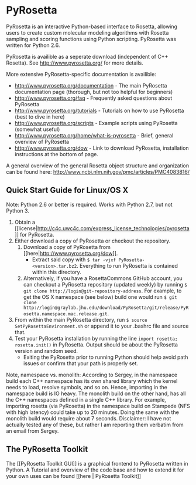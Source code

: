 # PyRosetta

PyRosetta is an interactive Python-based interface to Rosetta, allowing users to create custom molecular modeling algorithms with Rosetta sampling and scoring functions using Python scripting. PyRosetta was written for Python 2.6.

PyRosetta is availible as a seperate download (independent of C++ Rosetta). See <http://www.pyrosetta.org/> for more details.

More extensive PyRosetta-specific documentation is availible:
* <http://www.pyrosetta.org/documentation> - The main PyRosetta documentation page (thorough, but not too helpful for beginners)
* <http://www.pyrosetta.org/faq> - Frequently asked questions about PyRosetta
* <http://www.pyrosetta.org/tutorials> - Tutorials on how to use PyRosetta (best to dive in here)
* <http://www.pyrosetta.org/scripts> - Example scripts using PyRosetta (somewhat useful)
* <http://www.pyrosetta.org/home/what-is-pyrosetta> - Brief, general overview of PyRosetta
* <http://www.pyrosetta.org/dow> - Link to download PyRosetta, installation instructions at the bottom of page.

A general overview of the general Rosetta object structure and organization can be found here: http://www.ncbi.nlm.nih.gov/pmc/articles/PMC4083816/

## Quick Start Guide for Linux/OS X
Note: Python 2.6 or better is required. Works with Python 2.7, but not Python 3.

1. Obtain a [[license|http://c4c.uwc4c.com/express_license_technologies/pyrosetta]] for PyRosetta.
2. Either download a copy of PyRosetta or checkout the repository.
    1. Download a copy of PyRosetta from [[here|http://www.pyrosetta.org/dow]].
        - Extract said copy with `$ tar -vjxf PyRosetta-<version>.tar.bz2`. Everything to run PyRosetta is contained within this directory.
    2. Alternatively, if you have a RosettaCommons GitHub account, you can checkout a PyRosetta repository (updated weekly) by running `$ git clone http://login@git-repository-address`. For example, to get the OS X namespace (see below) build one would run `$ git clone http://login@graylab.jhu.edu/download/PyRosetta/git/release/PyRosetta.namespace.mac.release.git`.
3. From within the main PyRosetta directory, run `$ source SetPyRosettaEnvironment.sh` or append it to your .bashrc file and source that.
4. Test your PyRosetta installation by running the line `import rosetta; rosetta.init()` in PyRosetta. Output should be about the PyRosetta version and random seed.
    - Exiting the PyRosetta prior to running Python should help avoid path issues or confirm that your path is properly set.

Note, namespace vs. monolith: According to Sergey, in the namespace build each C++ namespace has its own shared library which the kernel needs to load, resolve symbols, and so on. 
Hence, importing in the namespace build is IO heavy.
The monolith build on the other hand, has all the C++ namespaces defined in a single C++ library.
For example, importing rosetta (via PyRosetta) in the namespace build on Stampede (NFS with high latency) could take up to 20 minutes.
Doing the same with the monolith build would require about 7 seconds. 
Disclaimer: I have not actually tested any of these, but rather I am reporting them verbatim from an email from Sergey.

## The PyRosetta Toolkit

The [[PyRosetta Toolkit GUI]] is a graphical frontend to PyRosetta written in Python.  A Tutorial and overview of the code base and how to extend it for your own uses can be found [[here | PyRosetta Toolkit]]
